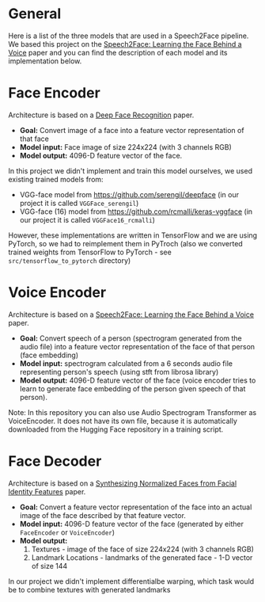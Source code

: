 # General
Here is a list of the three models that are used in a Speech2Face pipeline. We based this project on the  [Speech2Face: Learning the Face Behind a Voice](https://arxiv.org/abs/1905.09773) paper and you can find the description of each model and its implementation below.

# Face Encoder
Architecture is based on a [Deep Face Recognition](https://www.robots.ox.ac.uk/~vgg/publications/2015/Parkhi15/parkhi15.pdf) paper.
- **Goal:** Convert image of a face into a feature vector representation of that face
- **Model input:** Face image of size 224x224 (with 3 channels RGB)
- **Model output:** 4096-D feature vector of the face.

In this project we didn't implement and train this model ourselves, we used existing trained models from:
- VGG-face model from https://github.com/serengil/deepface (in our project it is called `VGGFace_serengil`)
- VGG-face (16) model from https://github.com/rcmalli/keras-vggface (in our project it is called `VGGFace16_rcmalli`)

However, these implementations are written in TensorFlow and we are using PyTorch, so we had to reimplement them in PyTroch (also we converted trained weights from TensorFlow to PyTorch - see `src/tensorflow_to_pytorch` directory)

# Voice Encoder
Architecture is based on a [Speech2Face: Learning the Face Behind a Voice](https://arxiv.org/abs/1905.09773) paper.
- **Goal:** Convert speech of a person (spectrogram generated from the audio file) into a feature vector representation of the face of that person (face embedding)
- **Model input:** spectrogram calculated from a 6 seconds audio file representing person's speech (using stft from librosa library)
- **Model output:** 4096-D feature vector of the face (voice encoder tries to learn to generate face embedding of the person given speech of that person).

Note: In this repository you can also use Audio Spectrogram Transformer as VoiceEncoder. It does not have its own file, because it is automatically downloaded from the Hugging Face repository in a training script.


# Face Decoder
Architecture is based on a [Synthesizing Normalized Faces from Facial Identity Features](https://arxiv.org/abs/1701.04851) paper.
- **Goal:** Convert a feature vector representation of the face into an actual image of the face described by that feature vector.
- **Model input:** 4096-D feature vector of the face (generated by either `FaceEncoder` or `VoiceEncoder`)
- **Model output:**
    1. Textures - image of the face of size 224x224 (with 3 channels RGB) 
    2. Landmark Locations - landmarks of the generated face - 1-D vector of size 144

 In our project we didn't implement differentialbe warping, which task would be to combine textures with generated landmarks
